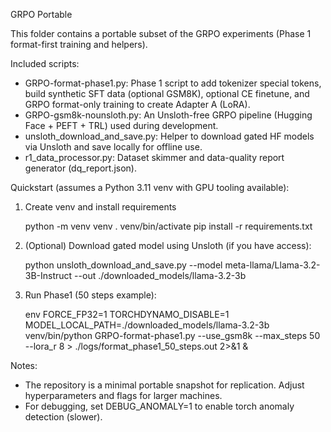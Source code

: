 GRPO Portable

This folder contains a portable subset of the GRPO experiments (Phase 1 format-first training and helpers).

Included scripts:
- GRPO-format-phase1.py: Phase 1 script to add tokenizer special tokens, build synthetic SFT data (optional GSM8K), optional CE finetune, and GRPO format-only training to create Adapter A (LoRA).
- GRPO-gsm8k-nounsloth.py: An Unsloth-free GRPO pipeline (Hugging Face + PEFT + TRL) used during development.
- unsloth_download_and_save.py: Helper to download gated HF models via Unsloth and save locally for offline use.
- r1_data_processor.py: Dataset skimmer and data-quality report generator (dq_report.json).

Quickstart (assumes a Python 3.11 venv with GPU tooling available):

1. Create venv and install requirements

   python -m venv venv
   . venv/bin/activate
   pip install -r requirements.txt

2. (Optional) Download gated model using Unsloth (if you have access):

   python unsloth_download_and_save.py --model meta-llama/Llama-3.2-3B-Instruct --out ./downloaded_models/llama-3.2-3b

3. Run Phase1 (50 steps example):

   env FORCE_FP32=1 TORCHDYNAMO_DISABLE=1 MODEL_LOCAL_PATH=./downloaded_models/llama-3.2-3b venv/bin/python GRPO-format-phase1.py --use_gsm8k --max_steps 50 --lora_r 8 > ./logs/format_phase1_50_steps.out 2>&1 &

Notes:
- The repository is a minimal portable snapshot for replication. Adjust hyperparameters and flags for larger machines.
- For debugging, set DEBUG_ANOMALY=1 to enable torch anomaly detection (slower).
